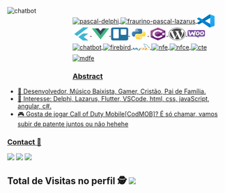 <div>
<a href="https://github.com/fraurino"> 
 <img align="left" height="150" width="150" alt="chatbot" src="https://cdn.dribbble.com/users/37530/screenshots/2937858/drib_blink_bot.gif">
 <p>

</div>
 <div style="display: inline_block"><br>

<!--code-->
<img align="center" alt="pascal-delphi" height="30" width="40" src="https://spng.subpng.com/20181202/wsq/kisspng-delphi-embarcadero-technologies-object-pascal-cb-ioda-development-amp-design-solutions-5c03ef93c53a82.0633383315437618118079.jpg">
<img align="center" alt="fraurino-pascal-lazarus" height="30" width="40" src="https://www.bverhue.nl/delphisvg/wp-content/uploads/2019/09/lazarus.png">
<img align="center" alt="vscode" height="30" width="40" src="https://raw.githubusercontent.com/devicons/devicon/master/icons/vscode/vscode-original.svg">
<img align="center" alt="flutter" height="30" width="40" src="https://raw.githubusercontent.com/devicons/devicon/master/icons/flutter/flutter-plain.svg">
<img align="center" alt="vue" height="30" width="40" src="https://raw.githubusercontent.com/devicons/devicon/master/icons/vuejs/vuejs-original.svg">


<img align="center" alt="trello" height="30" width="40" src="https://raw.githubusercontent.com/devicons/devicon/master/icons/trello/trello-plain.svg">


<img align="center" alt="Python" height="30" width="40" src="https://raw.githubusercontent.com/devicons/devicon/master/icons/python/python-original.svg">
<img align="center" alt="Csharp" height="30" width="40" src="https://raw.githubusercontent.com/devicons/devicon/master/icons/csharp/csharp-original.svg">

<!--website-->
<img align="center" alt="Wordpress" height="30" width="40" src="https://raw.githubusercontent.com/devicons/devicon/master/icons/wordpress/wordpress-plain.svg">
<img align="center" alt="woocommerce" height="30" width="40" src="https://raw.githubusercontent.com/devicons/devicon/master/icons/woocommerce/woocommerce-plain.svg">

<img align="center" alt="chatbot" height="30" width="40" src="https://cdn.shopify.com/app-store/listing_images/ba8bf84d0f9ae4222730eca1ab6a980b/icon/COKu9ab0lu8CEAE=.png?height=84&width=84">


<!--sgdb-->
<img align="center" alt="firebird" height="30" width="40" src="https://upload.wikimedia.org/wikipedia/commons/8/8e/Firebird_logo.svg">
<img align="center" alt="muysql" height="30" width="40" src="https://raw.githubusercontent.com/devicons/devicon/master/icons/mysql/mysql-original-wordmark.svg">
 
 

<!--documento fiscais-->
 <img align="center" alt="nfe" height="30" width="40" src="https://img.icons8.com/color/452/nota-fiscal-eletronica.png">
 <img align="center" alt="nfce" height="30" width="40" src="https://img.icons8.com/color/48/000000/cupom-fiscal-eletronica.png">
 <img align="center" alt="cte" height="30" width="40" src="https://img.icons8.com/color/48/000000/conhecimento-transporte-eletronica.png">
 <img align="center" alt="mdfe" height="30" width="40" src="https://img.icons8.com/color/48/000000/manifesto-eletronica-de-documentos-fiscais.png">
 
</div>

### Abstract
- 🌱 Desenvolvedor, Músico Baixista, Gamer, Cristão, Pai de Família.
- 💙 Interesse: Delphi, Lazarus, Flutter, VSCode,  html, css, javaScript, angular, c#.
- :video_game: Gosta de jogar Call of Duty Mobile[CodMOB]? É só chamar, vamos subir de patente juntos ou não hehehe

 
### Contact :iphone:

<div> 
 
<a href="https://www.youtube.com/channel/UC9fYxw10OOsGWkKl2NAhjiw" target="_blank"><img src="https://img.shields.io/badge/YouTube-FF0000?style=for-the-badge&logo=youtube&logoColor=white" target="_blank"></a>
<a href = "mailto:franciscoaurino@gmail.com"><img src="https://img.shields.io/badge/-Gmail-%23333?style=for-the-badge&logo=gmail&logoColor=white" target="_blank"></a>
<a href="https://www.linkedin.com/in/francisco-aurino-3a6847181/" target="_blank"><img src="https://img.shields.io/badge/-LinkedIn-%230077B5?style=for-the-badge&logo=linkedin&logoColor=white" target="_blank"></a> 

</div>

 <p align="center"> 

 ## Total de Visitas no perfil :detective: <img alingn="center" src="https://profile-counter.glitch.me/fraurino/count.svg" />
   
 </p>

